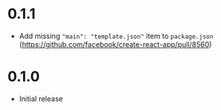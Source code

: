 # 0.1.1

* Add missing `"main": "template.json"` item to `package.json` (https://github.com/facebook/create-react-app/pull/8560)

# 0.1.0

* Initial release